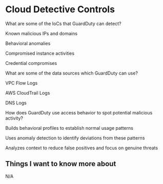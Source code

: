 # Cloud Detective Controls

What are some of the IoCs that GuardDuty can detect?

Known malicious IPs and domains

Behavioral anomalies

Compromised instance activities

Credential compromises

What are some of the data sources which GuardDuty can use?

VPC Flow Logs

AWS CloudTrail Logs

DNS Logs

How does GuardDuty use access behavior to spot potential malicious activity?

Builds behavioral profiles to establish normal usage patterns

Uses anomaly detection to identify deviations from these patterns

Analyzes context to reduce false positives and focus on genuine threats

## Things I want to know more about

N/A